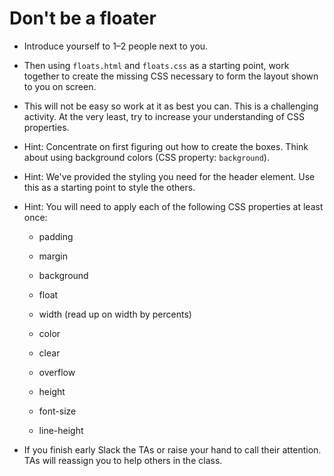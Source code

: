 # Don't be a floater

- Introduce yourself to 1–2 people next to you.

- Then using `floats.html` and `floats.css` as a starting point, work together to create the missing CSS necessary to form the layout shown to you on screen.

- This will not be easy so work at it as best you can. This is a challenging activity. At the very least, try to increase your understanding of CSS properties.

- Hint: Concentrate on first figuring out how to create the boxes. Think about using background colors (CSS property: `background`).

- Hint: We've provided the styling you need for the header element. Use this as a starting point to style the others.

- Hint: You will need to apply each of the following CSS properties at least once:

  - padding

  - margin

  - background

  - float

  - width (read up on width by percents)

  - color

  - clear

  - overflow

  - height

  - font-size

  - line-height

- If you finish early Slack the TAs or raise your hand to call their attention. TAs will reassign you to help others in the class.
